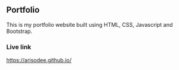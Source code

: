 ## Portfolio

This is my portfolio website built using HTML, CSS, Javascript and Bootstrap. 

### Live link

https://arisodee.github.io/